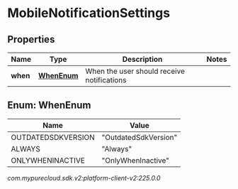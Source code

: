 # MobileNotificationSettings


## Properties

| Name | Type | Description | Notes |
| ------------ | ------------- | ------------- | ------------- |
| **when** | [**WhenEnum**](#Enum--WhenEnum) | When the user should receive notifications |  |


## Enum: WhenEnum

| Name | Value |
| ---- | ----- |
| OUTDATEDSDKVERSION | &quot;OutdatedSdkVersion&quot; | 
| ALWAYS | &quot;Always&quot; | 
| ONLYWHENINACTIVE | &quot;OnlyWhenInactive&quot; | 




_com.mypurecloud.sdk.v2:platform-client-v2:225.0.0_
